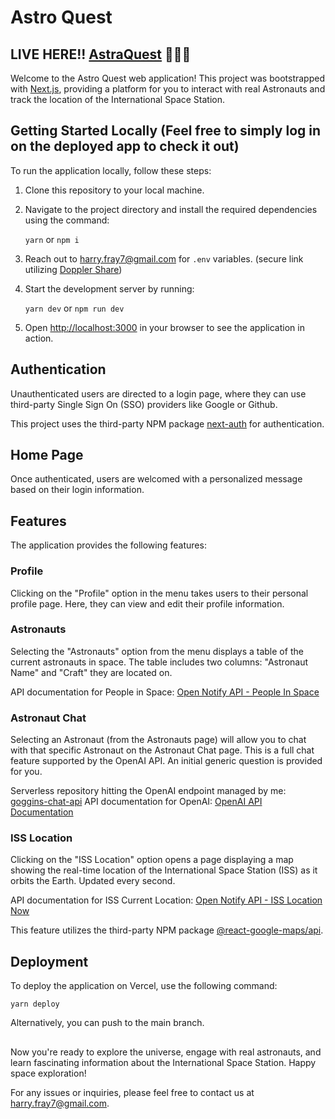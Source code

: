 # Astro Quest

## LIVE HERE!! [AstraQuest](https://astra-quest.vercel.app/) 🚀🚀🚀

Welcome to the Astro Quest web application! This project was bootstrapped with [Next.js](https://nextjs.org/), providing a platform for you to interact with real Astronauts and track the location of the International Space Station.

## Getting Started Locally (Feel free to simply log in on the deployed app to check it out)

To run the application locally, follow these steps:

1. Clone this repository to your local machine.
2. Navigate to the project directory and install the required dependencies using the command:

   `yarn` or `npm i`

3. Reach out to <harry.fray7@gmail.com> for `.env` variables. (secure link utilizing [Doppler Share](https://share.doppler.com/))

4. Start the development server by running:

   `yarn dev` or `npm run dev`

5. Open [http://localhost:3000](http://localhost:3000/) in your browser to see the application in action.

## Authentication

Unauthenticated users are directed to a login page, where they can use third-party Single Sign On (SSO) providers like Google or Github.

This project uses the third-party NPM package [next-auth](https://www.npmjs.com/package/next-auth) for authentication.

## Home Page

Once authenticated, users are welcomed with a personalized message based on their login information.

## Features

The application provides the following features:

### Profile

Clicking on the "Profile" option in the menu takes users to their personal profile page. Here, they can view and edit their profile information.

### Astronauts

Selecting the "Astronauts" option from the menu displays a table of the current astronauts in space. The table includes two columns: "Astronaut Name" and "Craft" they are located on.

API documentation for People in Space: [Open Notify API - People In Space](http://open-notify.org/Open-Notify-API/People-In-Space)

### Astronaut Chat

Selecting an Astronaut (from the Astronauts page) will allow you to chat with that specific Astronaut on the Astronaut Chat page. This is a full chat feature supported by the OpenAI API. An initial generic question is provided for you.

Serverless repository hitting the OpenAI endpoint managed by me: [goggins-chat-api](https://github.com/HarryFray/goggins-chat-api)
API documentation for OpenAI: [OpenAI API Documentation](https://platform.openai.com/docs/introduction)

### ISS Location

Clicking on the "ISS Location" option opens a page displaying a map showing the real-time location of the International Space Station (ISS) as it orbits the Earth. Updated every second.

API documentation for ISS Current Location: [Open Notify API - ISS Location Now](http://open-notify.org/Open-Notify-API/ISS-Location-Now/)

This feature utilizes the third-party NPM package [@react-google-maps/api](https://www.npmjs.com/package/@react-google-maps/api).

## Deployment

To deploy the application on Vercel, use the following command:

`yarn deploy`

Alternatively, you can push to the main branch.

##

Now you're ready to explore the universe, engage with real astronauts, and learn fascinating information about the International Space Station. Happy space exploration!

For any issues or inquiries, please feel free to contact us at <harry.fray7@gmail.com>.
